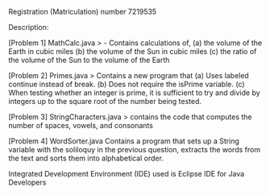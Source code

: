 Registration (Matriculation) number 7219535

Description: 

[Problem 1] MathCalc.java > -
	Contains calculations of,
		(a) the volume of the Earth in cubic miles
		(b) the volume of the Sun in cubic miles
		(c) the ratio of the volume of the Sun to the volume of the Earth

[Problem 2] Primes.java >
	Contains a new program that
		(a) Uses labeled continue instead of break.
		(b) Does not require the isPrime variable.
		(c) When testing whether an integer is prime, it is sufficient to try and divide by integers up to the square root of the number being tested.
		
[Problem 3] StringCharacters.java >
	contains the code that computes the number of spaces, vowels, and consonants
	
[Problem 4] WordSorter.java
	Contains a program that sets up a String variable with the soliloquy in the previous question,
extracts the words from the text and sorts them into alphabetical order.
 
Integrated Development Environment (IDE) used is Eclipse IDE for Java Developers